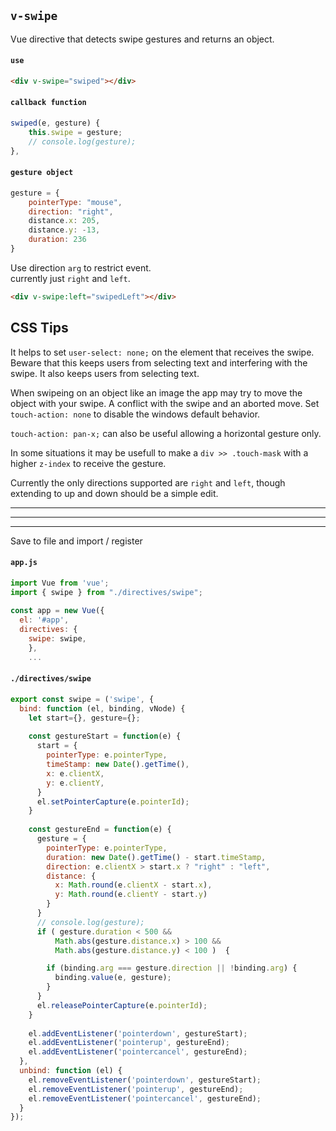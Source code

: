 ## `v-swipe`

Vue directive that detects swipe gestures and returns an object.

#### `use`
``` html
<div v-swipe="swiped"></div>  
```

#### `callback function`
``` js 
swiped(e, gesture) {
	this.swipe = gesture;
	// console.log(gesture);
},
```

#### `gesture object`
``` js
gesture = {
	pointerType: "mouse",
	direction: "right",
	distance.x: 205,
	distance.y: -13,
	duration: 236
}
```

Use direction `arg` to restrict event.  
currently just `right` and `left`.

``` html
<div v-swipe:left="swipedLeft"></div> 
```  


## CSS Tips

It helps to set `user-select: none;` on the element that receives the swipe. Beware that this keeps users from selecting text and interfering with the swipe.  It also keeps users from selecting text.

When swipeing on an object like an image the app may try to move the object with your swipe.  A conflict with the swipe and an aborted move.  Set `touch-action: none` to disable the windows default behavior.  

`touch-action: pan-x;` can also be useful allowing a horizontal gesture only.  

In some situations it may be usefull to make a `div >> .touch-mask` with a higher `z-index` to receive the gesture.  

Currently the only directions supported are `right` and `left`, though extending to up and down should be a simple edit.  


---  
---  
---  


Save to file and import / register
#### `app.js` 
``` js
import Vue from 'vue';
import { swipe } from "./directives/swipe"; 
	
const app = new Vue({ 
  el: '#app',
  directives: {
    swipe: swipe,
	},
	...
```


#### `./directives/swipe`

``` js
export const swipe = ('swipe', {
  bind: function (el, binding, vNode) {
    let start={}, gesture={};  
    
    const gestureStart = function(e) {
      start = {
        pointerType: e.pointerType,
        timeStamp: new Date().getTime(),
        x: e.clientX,
        y: e.clientY,
      }   
      el.setPointerCapture(e.pointerId);
    }
    
    const gestureEnd = function(e) {
      gesture = {
        pointerType: e.pointerType,
        duration: new Date().getTime() - start.timeStamp,
        direction: e.clientX > start.x ? "right" : "left",
        distance: {
          x: Math.round(e.clientX - start.x),
          y: Math.round(e.clientY - start.y)         
        }
      }  
      // console.log(gesture);
      if ( gesture.duration < 500 && 
          Math.abs(gesture.distance.x) > 100 && 
          Math.abs(gesture.distance.y) < 100 )  {

        if (binding.arg === gesture.direction || !binding.arg) {
          binding.value(e, gesture);
        }
      }     
      el.releasePointerCapture(e.pointerId);
    }
    
    el.addEventListener('pointerdown', gestureStart); 
    el.addEventListener('pointerup', gestureEnd);
    el.addEventListener('pointercancel', gestureEnd);
  },
  unbind: function (el) {
    el.removeEventListener('pointerdown', gestureStart); 
    el.removeEventListener('pointerup', gestureEnd);
    el.removeEventListener('pointercancel', gestureEnd);
  }
});


```
